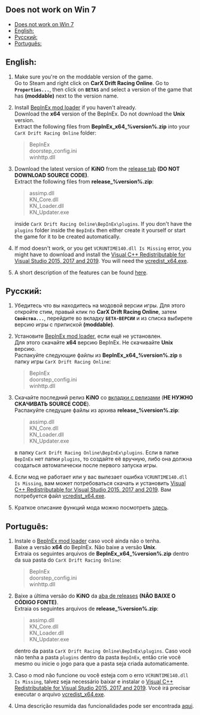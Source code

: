## Does not work on Win 7

- [Does not work on Win 7](#does-not-work-on-win-7)
- [English:](#english)
- [Русский:](#русский)
- [Português:](#português)

## English:
1. Make sure you're on the moddable version of the game.  
Go to Steam and right click on **CarX Drift Racing Online**. Go to **`Properties...`**, then click on **`BETAS`** and select a version of the game that has **(moddable)** next to the version name.
2. Install [BepInEx mod loader](https://github.com/BepInEx/BepInEx/releases) if you haven't already.  
Download the **x64** version of the BepInEx. Do not download the **Unix** version.   
Extract the following files from **BepInEx_x64_%version%.zip** into your `CarX Drift Racing Online` folder:  
    > BepInEx  
     doorstep_config.ini  
     winhttp.dll
1. Download the latest version of **KiNO** from the [release tab](https://github.com/trbflxr/kino/releases) **(DO NOT DOWNLOAD SOURCE CODE)**.  
Extract the following files from **release_%version%.zip**:  
    > assimp.dll  
     KN_Core.dll  
     KN_Loader.dll  
     KN_Updater.exe  

    inside `CarX Drift Racing Online\BepInEx\plugins`.
If you don't have the `plugins` folder inside the `BepInEx` then either create it yourself or start the game for it to be created automatically.  

1. If mod doesn't work, or you get `VCRUNTIME140.dll Is Missing` error, you might have to download and install the [Visual C++ Redistributable for Visual Studio 2015, 2017 and 2019](https://support.microsoft.com/en-us/help/2977003/the-latest-supported-visual-c-downloads). You will need the [vcredist_x64.exe](https://aka.ms/vs/16/release/vc_redist.x64.exe).

1. A short description of the features can be found [here](README.md).

## Русский:
1. Убедитесь что вы находитесь на модовой версии игры. Для этого откройте стим, правый клик по **CarX Drift Racing Online**, затем **`Свойства...`**, перейдите во вкладку **`БЕТА-ВЕРСИИ`** и из списка выбирете версию игры с припиской **(moddable)**.
1. Установите [BepInEx mod loader](https://github.com/BepInEx/BepInEx/releases), если ещё не установлен.  
Для этого скачайте **x64** версию BepInEx. Не скачивайте **Unix** версию.  
Распакуйте следующие файлы из **BepInEx_x64_%version%.zip** в папку игры `CarX Drift Racing Online`:  
    > BepInEx  
    doorstep_config.ini  
    winhttp.dll
1. Скачайте последний релиз **KiNO** со [вкладки с релизами](https://github.com/trbflxr/kino/releases) (**НЕ НУЖНО СКАЧИВАТЬ SOURCE CODE**).  
Распакуйте следущие файлы из архива **release_%version%.zip**:  
    > assimp.dll  
     KN_Core.dll  
     KN_Loader.dll  
     KN_Updater.exe  

    в папку `CarX Drift Racing Online\BepInEx\plugins`.
 Если в папке `BepInEx` нет папки `plugins`, то создайте её вручную, либо она должна создаться автоматически после первого запуска игры.  

1. Если мод не работает или у вас вылезает ошибка `VCRUNTIME140.dll Is Missing`, вам может потребоваться скачать и установить [Visual C++ Redistributable for Visual Studio 2015, 2017 and 2019](https://support.microsoft.com/en-us/help/2977003/the-latest-supported-visual-c-downloads). Вам потребуется файл [vcredist_x64.exe](https://aka.ms/vs/16/release/vc_redist.x64.exe).

2. Краткое описание функций мода можно посмотреть [здесь](README.md).

## Português:
1. Instale o [BepInEx mod loader](https://github.com/BepInEx/BepInEx/releases) caso você ainda não o tenha.  
Baixe a versão **x64** do BepInEx. Não baixe a versão **Unix**.   
Extraia os seguintes arquivos de **BepInEx_x64_%version%.zip** dentro da sua pasta do `CarX Drift Racing Online`:  
    > BepInEx  
     doorstep_config.ini  
     winhttp.dll
1. Baixe a última versão do **KiNO** da [aba de releases](https://github.com/trbflxr/kino/releases) **(NÃO BAIXE O CÓDIGO FONTE)**.  
Extraia os seguintes arquivos de **release_%version%.zip**:  
    > assimp.dll  
     KN_Core.dll  
     KN_Loader.dll  
     KN_Updater.exe  

    dentro da pasta `CarX Drift Racing Online\BepInEx\plugins`.
Caso você não tenha a pasta `plugins` dentro da pasta `BepInEx`, então crie você mesmo ou inicie o jogo para que a pasta seja criada automaticamente.  

1. Caso o mod não funcione ou você esteja com o erro `VCRUNTIME140.dll Is Missing`, talvez seja necessário baixar e instalar o [Visual C++ Redistributable for Visual Studio 2015, 2017 and 2019](https://support.microsoft.com/en-us/help/2977003/the-latest-supported-visual-c-downloads). Você irá precisar executar o arquivo [vcredist_x64.exe](https://aka.ms/vs/16/release/vc_redist.x64.exe).

1. Uma descrição resumida das funcionalidades pode ser encontrada [aqui](README.md).
